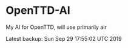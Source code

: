 # OpenTTD-AI
My AI for OpenTTD, will use primarily air

Latest backup: Sun Sep 29 17:55:02 UTC 2019
